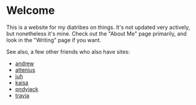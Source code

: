 # Welcome

This is a website for my diatribes on things.
It's not updated very actively, but nonetheless it's mine.
Check out the "About Me" page primarily, and look in the "Writing" page if you want.

See also, a few other friends who also have sites:

- [andrew](https://andrew-russian.bearblog.dev/)
- [attenius](https://atteniusll.blogspot.com/)
- [juh](https://juh.gay/)
- [kaisa](https://www.kaisavi.net/)
- [pndyjack](https://site.pndyjack.com/)
- [travja](https://travja.dev/)
